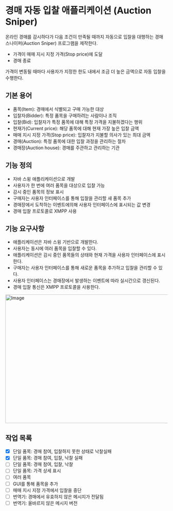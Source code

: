 # 경매 자동 입찰 애플리케이션 (Auction Sniper)

온라인 경매를 감시하다가 다음 조건이 만족될 때까지 자동으로 입찰을 대행하는 경매 스나이퍼(Auction Sniper) 프로그램을 제작한다.

- 가격이 매매 지시 지정 가격(Stop price)에 도달
- 경매 종료

가격이 변동될 때마다 사용자가 지정한 한도 내에서 조금 더 높은 금액으로 자동 입찰을 수행한다.

## 기본 용어

- 품목(Item): 경매에서 식별되고 구매 가능한 대상
- 입찰자(Bidder): 특정 품목을 구매하려는 사람이나 조직
- 입찰(Bid): 입찰자가 특정 품목에 대해 특정 가격을 지불하겠다는 행위
- 현재가(Current price): 해당 품목에 대해 현재 가장 높은 입찰 금액
- 매매 지시 지정 가격(Stop price): 입찰자가 지불할 의사가 있는 최대 금액
- 경매(Auction): 특정 품목에 대한 입찰 과정을 관리하는 절차
- 경매장(Auction house): 경매를 주관하고 관리하는 기관

## 기능 정의

- 자바 스윙 애플리케이션으로 개발
- 사용자가 한 번에 여러 품목을 대상으로 입찰 가능
- 감시 중인 품목의 정보 표시
- 구매자는 사용자 인터페이스를 통해 입찰을 관리할 새 품목 추가
- 경매장에서 도착하는 이벤트에의해 사용자 인터페이스에 표시되는 값 변경
- 경매 입찰 프로토콜로 XMPP 사용

## 기능 요구사항

- 애플리케이션은 자바 스윙 기반으로 개발한다.
- 사용자는 동시에 여러 품목을 입찰할 수 있다.
- 애플리케이션은 감시 중인 품목들의 상태와 현재 가격을 사용자 인터페이스에 표시한다.
- 구매자는 사용자 인터페이스를 통해 새로운 품목을 추가하고 입찰을 관리할 수 있다.
- 사용자 인터페이스는 경매장에서 발생하는 이벤트에 따라 실시간으로 갱신된다.
- 경매 입찰 통신은 XMPP 프로토콜을 사용한다.

<img width="600" height="400" alt="Image" src="https://github.com/user-attachments/assets/72ad9eb1-3d8d-48db-8fba-86e0ae7bb9a3" />

## 작업 목록

- [x] 단일 품목: 경매 참여, 입찰하지 못한 상태로 낙찰실패
- [x] 단일 품목: 경매 참여, 입찰, 낙찰 실패
- [ ] 단일 품목: 경매 참여, 입찰, 낙찰
- [ ] 단일 품목: 가격 상세 표시
- [ ] 여러 품목
- [ ] GUI를 통해 품목을 추가
- [ ] 매매 지시 지정 가격에서 입찰을 중단
- [ ] 번역기: 경매에서 유효하지 않은 메시지가 전달됨
- [ ] 번역기: 올바르지 않은 메시지 버전

